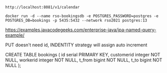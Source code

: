 
```http://localhost:8081/v1/calendar```

```docker run -d --name rso-bookingsdb -e POSTGRES_PASSWORD=postgres -e POSTGRES_DB=bookings -p 5435:5432 --network rso2021 postgres:13```

https://examples.javacodegeeks.com/enterprise-java/jpa-named-query-example/

PUT doesn't need id, INDENTITY strategy will assign auto increment

CREATE TABLE bookings (
	id serial PRIMARY KEY,
	customerid integer NOT NULL,
	workerid integer NOT NULL,
	t_from bigint NOT NULL,
	t_to bigint NOT NULL
);
